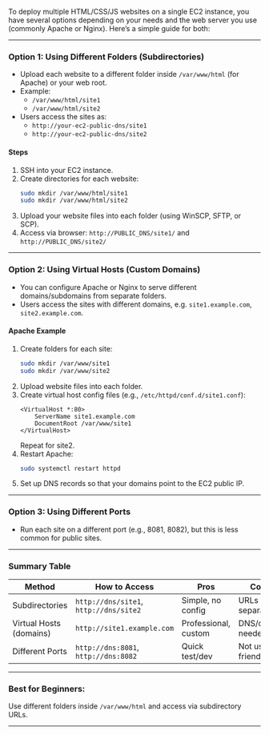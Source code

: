 To deploy multiple HTML/CSS/JS websites on a single EC2 instance, you have several options depending on your needs and the web server you use (commonly Apache or Nginx). Here’s a simple guide for both:

---

### **Option 1: Using Different Folders (Subdirectories)**
- Upload each website to a different folder inside `/var/www/html` (for Apache) or your web root.
- Example:
  - `/var/www/html/site1`
  - `/var/www/html/site2`
- Users access the sites as:
  - `http://your-ec2-public-dns/site1`
  - `http://your-ec2-public-dns/site2`

#### **Steps**
1. SSH into your EC2 instance.
2. Create directories for each website:
   ```bash
   sudo mkdir /var/www/html/site1
   sudo mkdir /var/www/html/site2
   ```
3. Upload your website files into each folder (using WinSCP, SFTP, or SCP).
4. Access via browser: `http://PUBLIC_DNS/site1/` and `http://PUBLIC_DNS/site2/`

---

### **Option 2: Using Virtual Hosts (Custom Domains)**
- You can configure Apache or Nginx to serve different domains/subdomains from separate folders.
- Users access the sites with different domains, e.g. `site1.example.com`, `site2.example.com`.

#### **Apache Example**
1. Create folders for each site:
   ```bash
   sudo mkdir /var/www/site1
   sudo mkdir /var/www/site2
   ```
2. Upload website files into each folder.
3. Create virtual host config files (e.g., `/etc/httpd/conf.d/site1.conf`):
   ```
   <VirtualHost *:80>
       ServerName site1.example.com
       DocumentRoot /var/www/site1
   </VirtualHost>
   ```
   Repeat for site2.
4. Restart Apache:
   ```bash
   sudo systemctl restart httpd
   ```
5. Set up DNS records so that your domains point to the EC2 public IP.

---

### **Option 3: Using Different Ports**
- Run each site on a different port (e.g., 8081, 8082), but this is less common for public sites.

---

### **Summary Table**

| Method                   | How to Access                                 | Pros                   | Cons             |
|--------------------------|-----------------------------------------------|------------------------|------------------|
| Subdirectories           | `http://dns/site1`, `http://dns/site2`        | Simple, no config      | URLs not separate|
| Virtual Hosts (domains)  | `http://site1.example.com`                    | Professional, custom   | DNS/config needed|
| Different Ports          | `http://dns:8081`, `http://dns:8082`          | Quick test/dev         | Not user-friendly|

---

### **Best for Beginners:**
Use different folders inside `/var/www/html` and access via subdirectory URLs.

---
